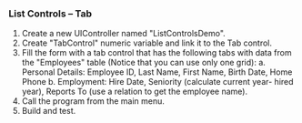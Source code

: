 ﻿### List Controls – Tab

1.	Create a new UIController named "ListControlsDemo".
2.	Create "TabControl" numeric variable and link it to the Tab control.
3.	Fill the form with a tab control that has the following tabs with data from the "Employees" table (Notice that you can use only one grid):
    a.	Personal Details: Employee ID, Last Name, First Name, Birth Date, Home Phone
    b.	Employment: Hire Date, Seniority (calculate current year- hired year), Reports To (use a relation to get the employee name).
4.	Call the program from the main menu.
5.	Build and test.
